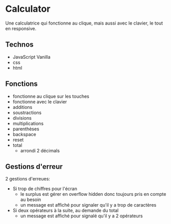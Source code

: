 # Calculator

Une calculatrice qui fonctionne au clique, mais aussi avec le clavier, le tout en responsive.

## Technos 

- JavaScript Vanilla
- css
- html

## Fonctions

- fonctionne au clique sur les touches
- fonctionne avec le clavier 
- additions
- soustractions
- divisions
- multiplications
- parenthèses
- backspace
- reset
- total
  - arrondi 2 décimals

## Gestions d'erreur

2 gestions d'erreues:

- Si trop de chiffres pour l'écran
  - le surplus est gérer en overflow hidden donc toujours pris en compte au besoin 
  - un message est affiché pour signaler qu'il y a trop de caractères
- Si deux opérateurs à la suite, au demande du total
  - un message est affiché pour signalé qu'il y a 2 opérateurs